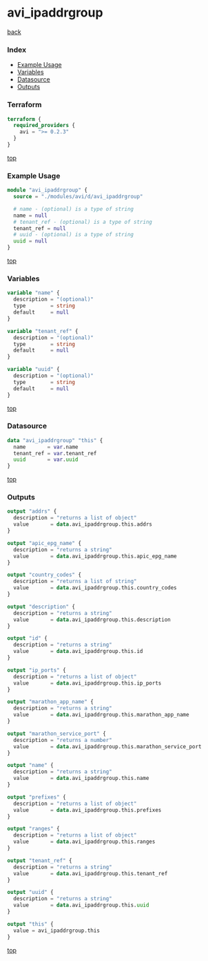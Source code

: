 # avi_ipaddrgroup

[back](../avi.md)

### Index

- [Example Usage](#example-usage)
- [Variables](#variables)
- [Datasource](#datasource)
- [Outputs](#outputs)

### Terraform

```terraform
terraform {
  required_providers {
    avi = ">= 0.2.3"
  }
}
```

[top](#index)

### Example Usage

```terraform
module "avi_ipaddrgroup" {
  source = "./modules/avi/d/avi_ipaddrgroup"

  # name - (optional) is a type of string
  name = null
  # tenant_ref - (optional) is a type of string
  tenant_ref = null
  # uuid - (optional) is a type of string
  uuid = null
}
```

[top](#index)

### Variables

```terraform
variable "name" {
  description = "(optional)"
  type        = string
  default     = null
}

variable "tenant_ref" {
  description = "(optional)"
  type        = string
  default     = null
}

variable "uuid" {
  description = "(optional)"
  type        = string
  default     = null
}
```

[top](#index)

### Datasource

```terraform
data "avi_ipaddrgroup" "this" {
  name       = var.name
  tenant_ref = var.tenant_ref
  uuid       = var.uuid
}
```

[top](#index)

### Outputs

```terraform
output "addrs" {
  description = "returns a list of object"
  value       = data.avi_ipaddrgroup.this.addrs
}

output "apic_epg_name" {
  description = "returns a string"
  value       = data.avi_ipaddrgroup.this.apic_epg_name
}

output "country_codes" {
  description = "returns a list of string"
  value       = data.avi_ipaddrgroup.this.country_codes
}

output "description" {
  description = "returns a string"
  value       = data.avi_ipaddrgroup.this.description
}

output "id" {
  description = "returns a string"
  value       = data.avi_ipaddrgroup.this.id
}

output "ip_ports" {
  description = "returns a list of object"
  value       = data.avi_ipaddrgroup.this.ip_ports
}

output "marathon_app_name" {
  description = "returns a string"
  value       = data.avi_ipaddrgroup.this.marathon_app_name
}

output "marathon_service_port" {
  description = "returns a number"
  value       = data.avi_ipaddrgroup.this.marathon_service_port
}

output "name" {
  description = "returns a string"
  value       = data.avi_ipaddrgroup.this.name
}

output "prefixes" {
  description = "returns a list of object"
  value       = data.avi_ipaddrgroup.this.prefixes
}

output "ranges" {
  description = "returns a list of object"
  value       = data.avi_ipaddrgroup.this.ranges
}

output "tenant_ref" {
  description = "returns a string"
  value       = data.avi_ipaddrgroup.this.tenant_ref
}

output "uuid" {
  description = "returns a string"
  value       = data.avi_ipaddrgroup.this.uuid
}

output "this" {
  value = avi_ipaddrgroup.this
}
```

[top](#index)